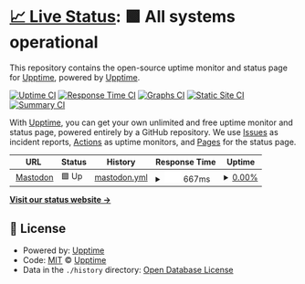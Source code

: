 # [📈 Live Status](https://upptime.github.io/upptime): <!--live status--> **🟩 All systems operational**

This repository contains the open-source uptime monitor and status page for [Upptime](https://upptime.js.org), powered by [Upptime](https://github.com/upptime/upptime).

[![Uptime CI](https://github.com/upptime/upptime/workflows/Uptime%20CI/badge.svg)](https://github.com/upptime/upptime/actions?query=workflow%3A%22Uptime+CI%22)
[![Response Time CI](https://github.com/upptime/upptime/workflows/Response%20Time%20CI/badge.svg)](https://github.com/upptime/upptime/actions?query=workflow%3A%22Response+Time+CI%22)
[![Graphs CI](https://github.com/upptime/upptime/workflows/Graphs%20CI/badge.svg)](https://github.com/upptime/upptime/actions?query=workflow%3A%22Graphs+CI%22)
[![Static Site CI](https://github.com/upptime/upptime/workflows/Static%20Site%20CI/badge.svg)](https://github.com/upptime/upptime/actions?query=workflow%3A%22Static+Site+CI%22)
[![Summary CI](https://github.com/upptime/upptime/workflows/Summary%20CI/badge.svg)](https://github.com/upptime/upptime/actions?query=workflow%3A%22Summary+CI%22)

With [Upptime](https://upptime.js.org), you can get your own unlimited and free uptime monitor and status page, powered entirely by a GitHub repository. We use [Issues](https://github.com/upptime/upptime/issues) as incident reports, [Actions](https://github.com/upptime/upptime/actions) as uptime monitors, and [Pages](https://upptime.github.io/upptime) for the status page.

<!--start: status pages-->
<!-- This summary is generated by Upptime (https://github.com/upptime/upptime) -->
<!-- Do not edit this manually, your changes will be overwritten -->
<!-- prettier-ignore -->
| URL | Status | History | Response Time | Uptime |
| --- | ------ | ------- | ------------- | ------ |
| <img alt="" src="https://icons.duckduckgo.com/ip3/mastodon.unnamed.group.ico" height="13"> [Mastodon](https://mastodon.unnamed.group) | 🟩 Up | [mastodon.yml](https://github.com/unnamed-dot-group/upptime/commits/HEAD/history/mastodon.yml) | <details><summary><img alt="Response time graph" src="./graphs/mastodon/response-time-week.png" height="20"> 667ms</summary><br><a href="https://upptime.github.io/upptime/history/mastodon"><img alt="Response time 640" src="https://img.shields.io/endpoint?url=https%3A%2F%2Fraw.githubusercontent.com%2Funnamed-dot-group%2Fupptime%2FHEAD%2Fapi%2Fmastodon%2Fresponse-time.json"></a><br><a href="https://upptime.github.io/upptime/history/mastodon"><img alt="24-hour response time 751" src="https://img.shields.io/endpoint?url=https%3A%2F%2Fraw.githubusercontent.com%2Funnamed-dot-group%2Fupptime%2FHEAD%2Fapi%2Fmastodon%2Fresponse-time-day.json"></a><br><a href="https://upptime.github.io/upptime/history/mastodon"><img alt="7-day response time 667" src="https://img.shields.io/endpoint?url=https%3A%2F%2Fraw.githubusercontent.com%2Funnamed-dot-group%2Fupptime%2FHEAD%2Fapi%2Fmastodon%2Fresponse-time-week.json"></a><br><a href="https://upptime.github.io/upptime/history/mastodon"><img alt="30-day response time 640" src="https://img.shields.io/endpoint?url=https%3A%2F%2Fraw.githubusercontent.com%2Funnamed-dot-group%2Fupptime%2FHEAD%2Fapi%2Fmastodon%2Fresponse-time-month.json"></a><br><a href="https://upptime.github.io/upptime/history/mastodon"><img alt="1-year response time 640" src="https://img.shields.io/endpoint?url=https%3A%2F%2Fraw.githubusercontent.com%2Funnamed-dot-group%2Fupptime%2FHEAD%2Fapi%2Fmastodon%2Fresponse-time-year.json"></a></details> | <details><summary><a href="https://upptime.github.io/upptime/history/mastodon">0.00%</a></summary><a href="https://upptime.github.io/upptime/history/mastodon"><img alt="All-time uptime 13.33%" src="https://img.shields.io/endpoint?url=https%3A%2F%2Fraw.githubusercontent.com%2Funnamed-dot-group%2Fupptime%2FHEAD%2Fapi%2Fmastodon%2Fuptime.json"></a><br><a href="https://upptime.github.io/upptime/history/mastodon"><img alt="24-hour uptime 0.00%" src="https://img.shields.io/endpoint?url=https%3A%2F%2Fraw.githubusercontent.com%2Funnamed-dot-group%2Fupptime%2FHEAD%2Fapi%2Fmastodon%2Fuptime-day.json"></a><br><a href="https://upptime.github.io/upptime/history/mastodon"><img alt="7-day uptime 0.00%" src="https://img.shields.io/endpoint?url=https%3A%2F%2Fraw.githubusercontent.com%2Funnamed-dot-group%2Fupptime%2FHEAD%2Fapi%2Fmastodon%2Fuptime-week.json"></a><br><a href="https://upptime.github.io/upptime/history/mastodon"><img alt="30-day uptime 13.33%" src="https://img.shields.io/endpoint?url=https%3A%2F%2Fraw.githubusercontent.com%2Funnamed-dot-group%2Fupptime%2FHEAD%2Fapi%2Fmastodon%2Fuptime-month.json"></a><br><a href="https://upptime.github.io/upptime/history/mastodon"><img alt="1-year uptime 13.33%" src="https://img.shields.io/endpoint?url=https%3A%2F%2Fraw.githubusercontent.com%2Funnamed-dot-group%2Fupptime%2FHEAD%2Fapi%2Fmastodon%2Fuptime-year.json"></a></details>

<!--end: status pages-->

[**Visit our status website →**](https://upptime.github.io/upptime)

## 📄 License

- Powered by: [Upptime](https://github.com/upptime/upptime)
- Code: [MIT](./LICENSE) © [Upptime](https://upptime.js.org)
- Data in the `./history` directory: [Open Database License](https://opendatacommons.org/licenses/odbl/1-0/)
